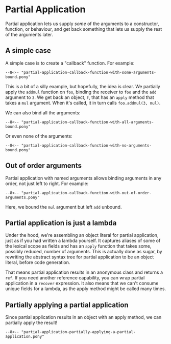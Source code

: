 # Partial Application

Partial application lets us supply _some_ of the arguments to a constructor, function, or behaviour, and get back something that lets us supply the rest of the arguments later.

## A simple case

A simple case is to create a "callback" function. For example:

```pony
--8<-- "partial-application-callback-function-with-some-arguments-bound.pony"
```

This is a bit of a silly example, but hopefully, the idea is clear. We partially apply the `addmul` function on `foo`, binding the receiver to `foo` and the `add` argument to `3`. We get back an object, `f`, that has an `apply` method that takes a `mul` argument. When it's called, it in turn calls `foo.addmul(3, mul)`.

We can also bind all the arguments:

```pony
--8<-- "partial-application-callback-function-with-all-arguments-bound.pony"
```

Or even none of the arguments:

```pony
--8<-- "partial-application-callback-function-with-no-arguments-bound.pony"
```

## Out of order arguments

Partial application with named arguments allows binding arguments in any order, not just left to right. For example:

```pony
--8<-- "partial-application-callback-function-with-out-of-order-arguments.pony"
```

Here, we bound the `mul` argument but left `add` unbound.

## Partial application is just a lambda

Under the hood, we're assembling an object literal for partial application, just as if you had written a lambda yourself. It captures aliases of some of the lexical scope as fields and has an `apply` function that takes some, possibly reduced, number of arguments. This is actually done as sugar, by rewriting the abstract syntax tree for partial application to be an object literal, before code generation.

That means partial application results in an anonymous class and returns a `ref`. If you need another reference capability, you can wrap partial application in a `recover` expression. It also means that we can't consume unique fields for a lambda, as the apply method might be called many times.

## Partially applying a partial application

Since partial application results in an object with an apply method, we can partially apply the result!

```pony
--8<-- "partial-application-partially-applying-a-partial-application.pony"
```
